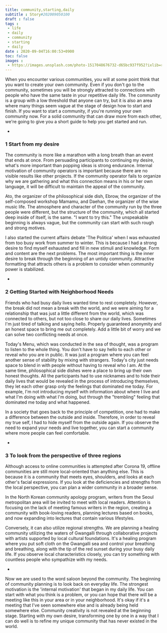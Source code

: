 ```yaml
---
title: community,starting,daily
subtitle : Story#202009050100
draft : false
tags :
 - life
 - daily
 - community
 - starting
 - daily
date : 2020-09-04T16:00:53+0900
toc: false
images : 
 - https://images.unsplash.com/photo-1517048676732-d65bc937f952?ixlib=rb-1.2.1&q=80&fm=jpg&crop=entropy&cs=tinysrgb&w=1080&fit=max&ixid=eyJhcHBfaWQiOjE1NTU0OX0
---
```


When you encounter various communities, you will at some point think that you want to create your own community. Even if you don't go to the community, sometimes you will be strongly attracted to connections with people who have the same taste in your repetitive daily life. The community is a group with a low threshold that anyone can try, but it is also an area where many things seem vague at the stage of design how to start and finish. If you want to start a community, if you're running your own community now. For a solid community that can draw more from each other, we're going to give you a short guide to help you get started and run.  

*  

### 1 Start from my desire  

The community is more like a marathon with a long breath than an event that ends at once. From persuading participants to continuing my desire, what's more important than popping ideas is strong endurance. Internal motivation of community operators is important because there are no visible results like other projects. If the community operator fails to organize why we are gathering and what this connection means in his or her own language, it will be difficult to maintain the appeal of the community.  

Ato, the organizer of the philosophical side dish, Ebrow, the organizer of the self-composed workshop Mamamu, and Daehan, the organizer of the wise music life. The atmosphere and character of the community run by the three people were different, but the structure of the community, which all started deep inside of itself, is the same. "I want to try this." The unspeakable beginning is always vague, but the community can start with such rough and strong motives.  

I also started the current affairs debate 'The Politica' when I was exhausted from too busy work from summer to winter. This is because I had a strong desire to find myself exhausted and fill in new stimuli and knowledge. Form and content are the next problems. The most important thing is the inner desire to break through the beginning of an untidy community. Attractive formatting that attracts others is a problem to consider when community power is stabilized.  

*  

### 2 Getting Started with Neighborhood Needs  

Friends who had busy daily lives wanted time to rest completely. However, the break did not mean a break with the world, and we were aiming for a relationship that was just a little different from the world, which was connected to others, but not too close to share our daily lives. Sometimes I'm just tired of talking and saying hello. Properly guaranteed anonymity and an honest space to bring me out completely. Add a little bit of worry and we can solve two conflicting needs at once.  

Today's Menu, which was conducted in the sea of thought, was a program to listen to the whole thing. You don't have to say hello to each other or reveal who you are in public. It was just a program where you can feel another sense of stability by mixing with strangers. Today's city just needs space to blend in with people without having to reveal who I am. At the same time, philosophical side dishes were a place to bring up their own honest thoughts. All the participants had to use nicknames and to hide their daily lives that would be revealed in the process of introducing themselves, they let each other grasp only the feelings that dominated me today. For example, I'm not introducing myself with information about where I live and what I'm doing with what I'm doing, but through the "trembling" feeling that dominated me today and what happened.  

In a society that goes back to the principle of competition, one had to make a difference between the outside and inside. Therefore, in order to reveal my true self, I had to hide myself from the outside again. If you observe the need to expand your needs and live together, you can start a community where more people can feel comfortable.  

*  

### 3 To look from the perspective of three regions  

Although access to online communities is attempted after Corona 19, offline communities are still more local-oriented than anything else. This is because it is a community that meets eyes, shoulders, and looks at each other's facial expressions. If you look at the deficiencies and strengths from the local perspective, you can plan a wider community in a broader sense.  

In the North Korean community apology program, writers from the Seoul metropolitan area will be invited to meet with local readers. Attention is focusing on the lack of meeting famous writers in the region, creating a community with book-loving readers, planning lectures based on books, and now expanding into lectures that contain various lifestyles.  

Conversely, it can also utilize regional strengths. We are planning a healing community utilizing the waters of Gwangalli through collaborative projects with artists supported by local cultural foundations. It's a healing program where you put soft cloth on the Gwangalli sea and control your breathing and breathing, along with the tip of the red sunset during your busy daily life. If you observe local characteristics closely, you can try something with countless people who sympathize with my needs.  

*  

Now we are used to the word saloon beyond the community. The beginning of community planning is to look back on everyday life. The strongest motivation is the 'internal motivation' that began in my daily life. You can start with what you think is a problem, or you can hope that there will be a meeting like this in your area or in your neighborhood. It's okay if it's a meeting that I've seen somewhere else and is already being held somewhere else. Community creativity is not revealed at the beginning stage. Starting with my own desire, transforming one by one in a way that I can do well is to refine my unique community that has never existed in the world.  

